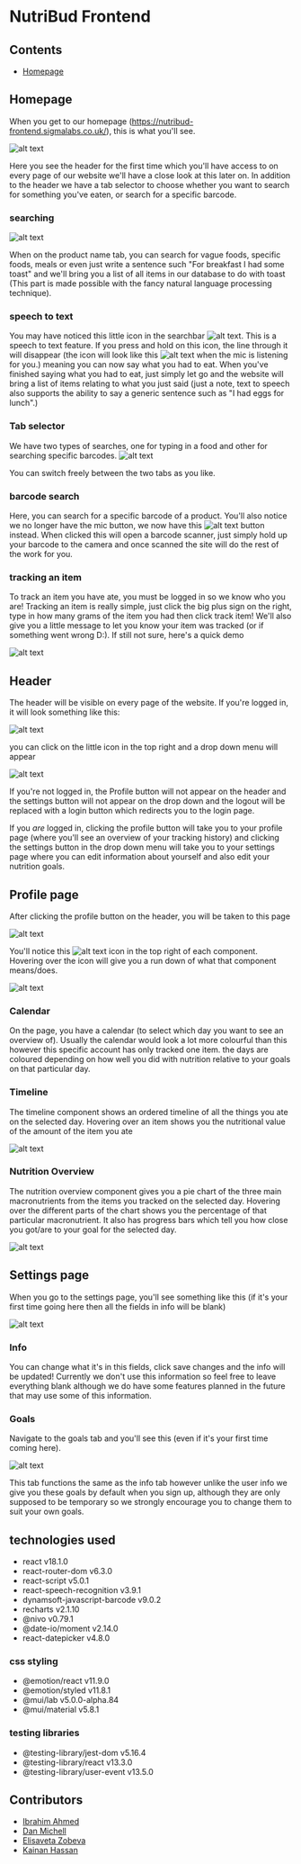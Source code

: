 # NutriBud Frontend

## Contents

- [Homepage](#Homepage)

## Homepage

When you get to our homepage (https://nutribud-frontend.sigmalabs.co.uk/), this is what you'll see.

![alt text](https://github.com/Sigma-Labs-XYZ/nutribud-frontend/blob/frontend-doc/readme-files/homepage.png?raw=true "Homepage")

Here you see the header for the first time which you'll have access to on every page of our website we'll have a close look at this later on. In addition to the header we have a tab selector to choose whether you want to search for something you've eaten, or search for a specific barcode.

### searching

![alt text](https://github.com/Sigma-Labs-XYZ/nutribud-frontend/blob/frontend-doc/readme-files/text-searchbar.png?raw=true "Text Searchbar")

When on the product name tab, you can search for vague foods, specific foods, meals or even just write a sentence such "For breakfast I had some toast" and we'll bring you a list of all items in our database to do with toast (This part is made possible with the fancy natural language processing technique).

### speech to text

You may have noticed this little icon in the searchbar
![alt text](https://github.com/Sigma-Labs-XYZ/nutribud-frontend/blob/frontend-doc/readme-files/nomic-icon.jpeg "mic not in use icon"). This is a speech to text feature. If you press and hold on this icon, the line through it will disappear (the icon will look like this ![alt text](https://github.com/Sigma-Labs-XYZ/nutribud-frontend/blob/frontend-doc/readme-files/mic-icon.jpeg "mic in-use icon") when the mic is listening for you.) meaning you can now say what you had to eat. When you've finished saying what you had to eat, just simply let go and the website will bring a list of items relating to what you just said (just a note, text to speech also supports the ability to say a generic sentence such as "I had eggs for lunch".)

### Tab selector

We have two types of searches, one for typing in a food and other for searching specific barcodes.
![alt text](https://github.com/Sigma-Labs-XYZ/nutribud-frontend/blob/frontend-doc/readme-files/tab-selector-demo.gif "tab selector demo")

You can switch freely between the two tabs as you like.

### barcode search

Here, you can search for a specific barcode of a product. You'll also notice we no longer have the mic button, we now have this ![alt text](https://github.com/Sigma-Labs-XYZ/nutribud-frontend/blob/frontend-doc/readme-files/barcode-scanner-button.jpeg "barcode scanner button") button instead. When clicked this will open a barcode scanner, just simply hold up your barcode to the camera and once scanned the site will do the rest of the work for you.

### tracking an item

To track an item you have ate, you must be logged in so we know who you are! Tracking an item is really simple, just click the big plus sign on the right, type in how many grams of the item you had then click track item! We'll also give you a little message to let you know your item was tracked (or if something went wrong D:). If still not sure, here's a quick demo

![alt text](https://github.com/Sigma-Labs-XYZ/nutribud-frontend/blob/frontend-doc/readme-files/track-item-demo.gif "tracking item demo")

## Header

The header will be visible on every page of the website. If you're logged in, it will look something like this:

![alt text](https://github.com/Sigma-Labs-XYZ/nutribud-frontend/blob/frontend-doc/readme-files/header.png?raw=true "header image")

you can click on the little icon in the top right and a drop down menu will appear

![alt text](https://github.com/Sigma-Labs-XYZ/nutribud-frontend/blob/frontend-doc/readme-files/header-drop-down.png?raw=true "header drop down image")

If you're not logged in, the Profile button will not appear on the header and the settings button will not appear on the drop down and the logout will be replaced with a login button which redirects you to the login page.

If you _are_ logged in, clicking the profile button will take you to your profile page (where you'll see an overview of your tracking history) and clicking the settings button in the drop down menu will take you to your settings page where you can edit information about yourself and also edit your nutrition goals.

## Profile page

After clicking the profile button on the header, you will be taken to this page

![alt text](https://github.com/Sigma-Labs-XYZ/nutribud-frontend/blob/frontend-doc/readme-files/profile-page.png?raw=true "profile page picture")

You'll notice this ![alt text](https://github.com/Sigma-Labs-XYZ/nutribud-frontend/blob/frontend-doc/readme-files/info-icon.jpeg "info icon") icon in the top right of each component. Hovering over the icon will give you a run down of what that component means/does.

![alt text](https://github.com/Sigma-Labs-XYZ/nutribud-frontend/blob/frontend-doc/readme-files/info-hover-demo.gif "info icon hover demo")

### Calendar

On the page, you have a calendar (to select which day you want to see an overview of). Usually the calendar would look a lot more colourful than this however this specific account has only tracked one item. the days are coloured depending on how well you did with nutrition relative to your goals on that particular day.

### Timeline

The timeline component shows an ordered timeline of all the things you ate on the selected day. Hovering over an item shows you the nutritional value of the amount of the item you ate

![alt text](https://github.com/Sigma-Labs-XYZ/nutribud-frontend/blob/frontend-doc/readme-files/timeline-demo.gif "timeline demo")

### Nutrition Overview

The nutrition overview component gives you a pie chart of the three main macronutrients from the items you tracked on the selected day. Hovering over the different parts of the chart shows you the percentage of that particular macronutrient. It also has progress bars which tell you how close you got/are to your goal for the selected day.

![alt text](https://github.com/Sigma-Labs-XYZ/nutribud-frontend/blob/frontend-doc/readme-files/nutrient-overview-demo.gif "nutrient overview demo")

## Settings page

When you go to the settings page, you'll see something like this (if it's your first time going here then all the fields in info will be blank)

![alt text](https://github.com/Sigma-Labs-XYZ/nutribud-frontend/blob/frontend-doc/readme-files/settings-page-info.png "settings page, info tab")

### Info

You can change what it's in this fields, click save changes and the info will be updated! Currently we don't use this information so feel free to leave everything blank although we do have some features planned in the future that may use some of this information.

### Goals

Navigate to the goals tab and you'll see this (even if it's your first time coming here).

![alt text](https://github.com/Sigma-Labs-XYZ/nutribud-frontend/blob/frontend-doc/readme-files/settings-page-goals.png "settings page, goals tab")

This tab functions the same as the info tab however unlike the user info we give you these goals by default when you sign up, although they are only supposed to be temporary so we strongly encourage you to change them to suit your own goals.

## technologies used

- react v18.1.0
- react-router-dom v6.3.0
- react-script v5.0.1
- react-speech-recognition v3.9.1
- dynamsoft-javascript-barcode v9.0.2
- recharts v2.1.10
- @nivo v0.79.1
- @date-io/moment v2.14.0
- react-datepicker v4.8.0

### css styling

- @emotion/react v11.9.0
- @emotion/styled v11.8.1
- @mui/lab v5.0.0-alpha.84
- @mui/material v5.8.1

### testing libraries

- @testing-library/jest-dom v5.16.4
- @testing-library/react v13.3.0
- @testing-library/user-event v13.5.0

## Contributors

- [Ibrahim Ahmed](https://github.com/Ibahmed1)
- [Dan Michell](https://github.com/dan-michell)
- [Elisaveta Zobeva](https://github.com/e-zob)
- [Kainan Hassan](https://github.com/kainanh)
